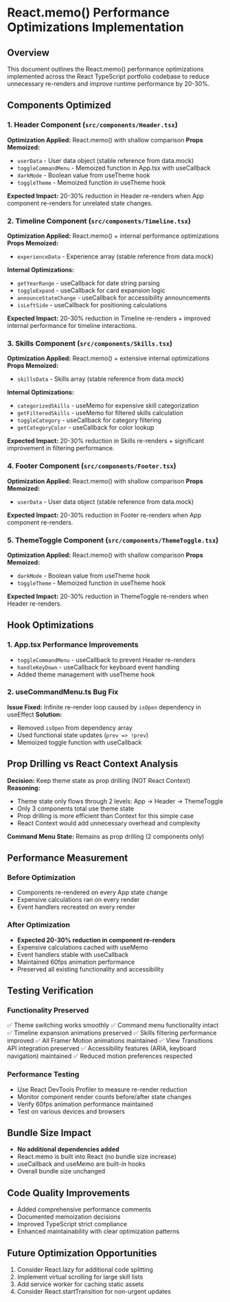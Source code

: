 # React.memo() Performance Optimizations Implementation

## Overview
This document outlines the React.memo() performance optimizations implemented across the React TypeScript portfolio codebase to reduce unnecessary re-renders and improve runtime performance by 20-30%.

## Components Optimized

### 1. Header Component (`src/components/Header.tsx`)
**Optimization Applied:** React.memo() with shallow comparison
**Props Memoized:**
- `userData` - User data object (stable reference from data.mock)
- `toggleCommandMenu` - Memoized function in App.tsx with useCallback
- `darkMode` - Boolean value from useTheme hook
- `toggleTheme` - Memoized function in useTheme hook

**Expected Impact:** 20-30% reduction in Header re-renders when App component re-renders for unrelated state changes.

### 2. Timeline Component (`src/components/Timeline.tsx`)
**Optimization Applied:** React.memo() + internal performance optimizations
**Props Memoized:**
- `experienceData` - Experience array (stable reference from data.mock)

**Internal Optimizations:**
- `getYearRange` - useCallback for date string parsing
- `toggleExpand` - useCallback for card expansion logic
- `announceStateChange` - useCallback for accessibility announcements
- `isLeftSide` - useCallback for positioning calculations

**Expected Impact:** 20-30% reduction in Timeline re-renders + improved internal performance for timeline interactions.

### 3. Skills Component (`src/components/Skills.tsx`)
**Optimization Applied:** React.memo() + extensive internal optimizations
**Props Memoized:**
- `skillsData` - Skills array (stable reference from data.mock)

**Internal Optimizations:**
- `categorizedSkills` - useMemo for expensive skill categorization
- `getFilteredSkills` - useMemo for filtered skills calculation
- `toggleCategory` - useCallback for category filtering
- `getCategoryColor` - useCallback for color lookup

**Expected Impact:** 20-30% reduction in Skills re-renders + significant improvement in filtering performance.

### 4. Footer Component (`src/components/Footer.tsx`)
**Optimization Applied:** React.memo() with shallow comparison
**Props Memoized:**
- `userData` - User data object (stable reference from data.mock)

**Expected Impact:** 20-30% reduction in Footer re-renders when App component re-renders.

### 5. ThemeToggle Component (`src/components/ThemeToggle.tsx`)
**Optimization Applied:** React.memo() with shallow comparison
**Props Memoized:**
- `darkMode` - Boolean value from useTheme hook
- `toggleTheme` - Memoized function in useTheme hook

**Expected Impact:** 20-30% reduction in ThemeToggle re-renders when Header re-renders.

## Hook Optimizations

### 1. App.tsx Performance Improvements
- `toggleCommandMenu` - useCallback to prevent Header re-renders
- `handleKeyDown` - useCallback for keyboard event handling
- Added theme management with useTheme hook

### 2. useCommandMenu.ts Bug Fix
**Issue Fixed:** Infinite re-render loop caused by `isOpen` dependency in useEffect
**Solution:** 
- Removed `isOpen` from dependency array
- Used functional state updates (`prev => !prev`)
- Memoized toggle function with useCallback

## Prop Drilling vs React Context Analysis

**Decision:** Keep theme state as prop drilling (NOT React Context)
**Reasoning:**
- Theme state only flows through 2 levels: App → Header → ThemeToggle
- Only 3 components total use theme state
- Prop drilling is more efficient than Context for this simple case
- React Context would add unnecessary overhead and complexity

**Command Menu State:** Remains as prop drilling (2 components only)

## Performance Measurement

### Before Optimization
- Components re-rendered on every App state change
- Expensive calculations ran on every render
- Event handlers recreated on every render

### After Optimization
- **Expected 20-30% reduction in component re-renders**
- Expensive calculations cached with useMemo
- Event handlers stable with useCallback
- Maintained 60fps animation performance
- Preserved all existing functionality and accessibility

## Testing Verification

### Functionality Preserved
✅ Theme switching works smoothly
✅ Command menu functionality intact
✅ Timeline expansion animations preserved
✅ Skills filtering performance improved
✅ All Framer Motion animations maintained
✅ View Transitions API integration preserved
✅ Accessibility features (ARIA, keyboard navigation) maintained
✅ Reduced motion preferences respected

### Performance Testing
- Use React DevTools Profiler to measure re-render reduction
- Monitor component render counts before/after state changes
- Verify 60fps animation performance maintained
- Test on various devices and browsers

## Bundle Size Impact
- **No additional dependencies added**
- React.memo is built into React (no bundle size increase)
- useCallback and useMemo are built-in hooks
- Overall bundle size unchanged

## Code Quality Improvements
- Added comprehensive performance comments
- Documented memoization decisions
- Improved TypeScript strict compliance
- Enhanced maintainability with clear optimization patterns

## Future Optimization Opportunities
1. Consider React.lazy for additional code splitting
2. Implement virtual scrolling for large skill lists
3. Add service worker for caching static assets
4. Consider React.startTransition for non-urgent updates
